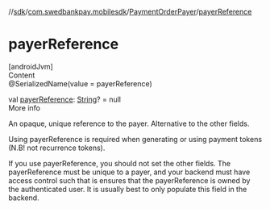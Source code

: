 //[sdk](../../../index.md)/[com.swedbankpay.mobilesdk](../index.md)/[PaymentOrderPayer](index.md)/[payerReference](payer-reference.md)



# payerReference  
[androidJvm]  
Content  
@SerializedName(value = payerReference)  
  
val [payerReference](payer-reference.md): [String](https://kotlinlang.org/api/latest/jvm/stdlib/kotlin/-string/index.html)? = null  
More info  


An opaque, unique reference to the payer. Alternative to the other fields.



Using payerReference is required when generating or using payment tokens (N.B! not recurrence tokens).



If you use payerReference, you should not set the other fields. The payerReference must be unique to a payer, and your backend must have access control such that is ensures that the payerReference is owned by the authenticated user. It is usually best to only populate this field in the backend.

  



